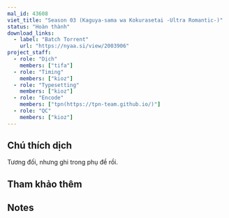 ```yaml
---
mal_id: 43608
viet_title: "Season 03 (Kaguya-sama wa Kokurasetai -Ultra Romantic-)"
status: "Hoàn thành"
download_links:
  - label: "Batch Torrent"
    url: "https://nyaa.si/view/2003906"
project_staff:
  - role: "Dịch"
    members: ["tifa"]
  - role: "Timing"
    members: ["kioz"]
  - role: "Typesetting"
    members: ["kioz"]
  - role: "Encode"
    members: ["tpn(https://tpn-team.github.io/)"]
  - role: "QC"
    members: ["kioz"]
---
```


## Chú thích dịch

Tương đối, nhưng ghi trong phụ đề rồi.

## Tham khảo thêm



## Notes